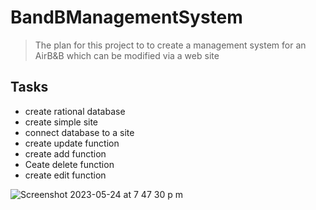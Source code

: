 # BandBManagementSystem

>The plan for this project to to create a management system for an AirB&B which can be modified via a web site


## Tasks
* create rational database
* create simple site
* connect database to a site
* create update function
* create add function
* Ceate delete function
* create edit function

![Screenshot 2023-05-24 at 7 47 30 p m](https://github.com/Morrison18/BandBManagementSystem/assets/35890626/64a6ac40-06c2-491d-b447-cfcbce8ee5d0)


